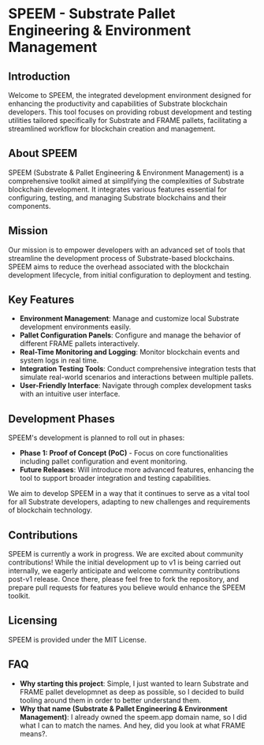 # SPEEM - Substrate Pallet Engineering & Environment Management

## Introduction
Welcome to SPEEM, the integrated development environment designed for enhancing the productivity and capabilities of Substrate blockchain developers. This tool focuses on providing robust development and testing utilities tailored specifically for Substrate and FRAME pallets, facilitating a streamlined workflow for blockchain creation and management.

## About SPEEM
SPEEM (Substrate & Pallet Engineering & Environment Management) is a comprehensive toolkit aimed at simplifying the complexities of Substrate blockchain development. It integrates various features essential for configuring, testing, and managing Substrate blockchains and their components.

## Mission
Our mission is to empower developers with an advanced set of tools that streamline the development process of Substrate-based blockchains. SPEEM aims to reduce the overhead associated with the blockchain development lifecycle, from initial configuration to deployment and testing.

## Key Features
- **Environment Management**: Manage and customize local Substrate development environments easily.
- **Pallet Configuration Panels**: Configure and manage the behavior of different FRAME pallets interactively.
- **Real-Time Monitoring and Logging**: Monitor blockchain events and system logs in real time.
- **Integration Testing Tools**: Conduct comprehensive integration tests that simulate real-world scenarios and interactions between multiple pallets.
- **User-Friendly Interface**: Navigate through complex development tasks with an intuitive user interface.

## Development Phases
SPEEM's development is planned to roll out in phases:
- **Phase 1: Proof of Concept (PoC)** - Focus on core functionalities including pallet configuration and event monitoring.
- **Future Releases**: Will introduce more advanced features, enhancing the tool to support broader integration and testing capabilities.

We aim to develop SPEEM in a way that it continues to serve as a vital tool for all Substrate developers, adapting to new challenges and requirements of blockchain technology.

## Contributions
SPEEM is currently a work in progress. We are excited about community contributions! While the initial development up to v1 is being carried out internally, we eagerly anticipate and welcome community contributions post-v1 release. Once there, please feel free to fork the repository, and prepare pull requests for features you believe would enhance the SPEEM toolkit.

## Licensing
SPEEM is provided under the MIT License.

## FAQ
- **Why starting this project**: Simple, I just wanted to learn Substrate and FRAME pallet developmnet as deep as possible, so I decided to build tooling around them in order to better understand them. 
- **Why that name (Substrate & Pallet Engineering & Environment Management)**: I already owned the speem.app domain name, so I did what I can to match the names. And hey, did you look at what FRAME means?.
